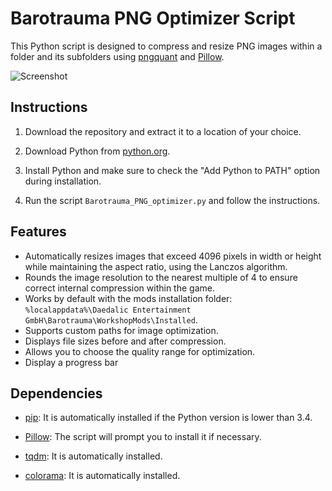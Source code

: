 # Barotrauma PNG Optimizer Script

This Python script is designed to compress and resize PNG images within a folder and its subfolders using [pngquant](https://github.com/kornelski/pngquant) and [Pillow](https://pypi.org/project/Pillow/).

![Screenshot](https://i.imgur.com/ecFvVkr.png)

## Instructions

1. Download the repository and extract it to a location of your choice.

2. Download Python from [python.org](https://www.python.org/?downloads).

3. Install Python and make sure to check the "Add Python to PATH" option during installation.

4. Run the script `Barotrauma_PNG_optimizer.py` and follow the instructions.

## Features

- Automatically resizes images that exceed 4096 pixels in width or height while maintaining the aspect ratio, using the Lanczos algorithm.
- Rounds the image resolution to the nearest multiple of 4 to ensure correct internal compression within the game.
- Works by default with the mods installation folder: `%localappdata%\Daedalic Entertainment GmbH\Barotrauma\WorkshopMods\Installed`.
- Supports custom paths for image optimization.
- Displays file sizes before and after compression.
- Allows you to choose the quality range for optimization.
- Display a progress bar

## Dependencies

- [pip](https://pypi.org/project/pip/): It is automatically installed if the Python version is lower than 3.4.

- [Pillow](https://pypi.org/project/Pillow/): The script will prompt you to install it if necessary.

- [tqdm](https://pypi.org/project/tqdm/): It is automatically installed.

- [colorama](https://pypi.org/project/colorama/): It is automatically installed.

